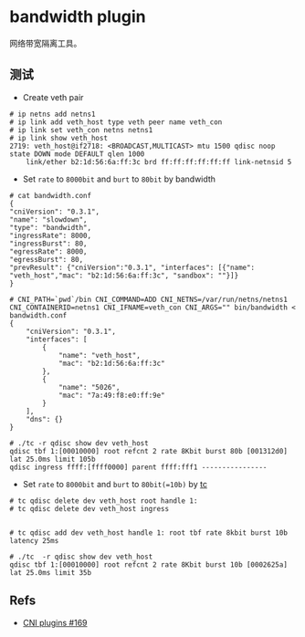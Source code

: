 # bandwidth plugin

网络带宽隔离工具。

## 测试

* Create veth pair

```
# ip netns add netns1
# ip link add veth_host type veth peer name veth_con
# ip link set veth_con netns netns1
# ip link show veth_host
2719: veth_host@if2718: <BROADCAST,MULTICAST> mtu 1500 qdisc noop state DOWN mode DEFAULT qlen 1000
    link/ether b2:1d:56:6a:ff:3c brd ff:ff:ff:ff:ff:ff link-netnsid 5
```

* Set `rate` to `8000bit` and `burt` to `80bit` by bandwidth

```
# cat bandwidth.conf 
{
"cniVersion": "0.3.1",
"name": "slowdown",
"type": "bandwidth",
"ingressRate": 8000,
"ingressBurst": 80,
"egressRate": 8000,
"egressBurst": 80,
"prevResult": {"cniVersion":"0.3.1", "interfaces": [{"name": "veth_host","mac": "b2:1d:56:6a:ff:3c", "sandbox": ""}]}
}

# CNI_PATH=`pwd`/bin CNI_COMMAND=ADD CNI_NETNS=/var/run/netns/netns1 CNI_CONTAINERID=netns1 CNI_IFNAME=veth_con CNI_ARGS="" bin/bandwidth < bandwidth.conf
{
    "cniVersion": "0.3.1",
    "interfaces": [
        {
            "name": "veth_host",
            "mac": "b2:1d:56:6a:ff:3c"
        },
        {
            "name": "5026",
            "mac": "7a:49:f8:e0:ff:9e"
        }
    ],
    "dns": {}
}

# ./tc -r qdisc show dev veth_host
qdisc tbf 1:[00010000] root refcnt 2 rate 8Kbit burst 80b [001312d0] lat 25.0ms limit 105b 
qdisc ingress ffff:[ffff0000] parent ffff:fff1 ---------------- 
```

* Set `rate` to `8000bit` and `burt` to `80bit(=10b)` by [tc](http://man7.org/linux/man-pages/man8/tc-tbf.8.html#SYNOPSIS)

```
# tc qdisc delete dev veth_host root handle 1:
# tc qdisc delete dev veth_host ingress


# tc qdisc add dev veth_host handle 1: root tbf rate 8kbit burst 10b latency 25ms

# ./tc  -r qdisc show dev veth_host                                                 
qdisc tbf 1:[00010000] root refcnt 2 rate 8Kbit burst 10b [0002625a] lat 25.0ms limit 35b
```

## Refs

* [CNI plugins #169](https://github.com/containernetworking/plugins/pull/169)